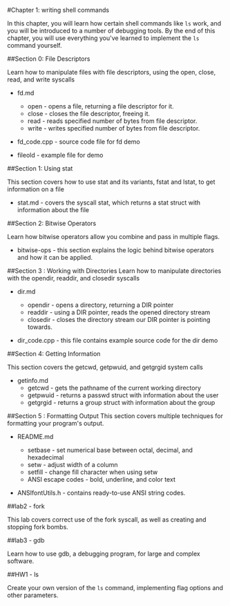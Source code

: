#Chapter 1: writing shell commands

In this chapter, you will learn how certain shell commands like `ls` work, and you will be introduced to a number of debugging tools.
By the end of this chapter, you will use everything you've learned to implement the `ls` command yourself.

##Section 0: File Descriptors

Learn how to manipulate files with file descriptors, using the open, close, read, and write syscalls

* fd.md
	* open -  opens a file, returning a file descriptor for it.
	* close - closes the file descriptor, freeing it.
	* read - reads specified number of bytes from file descriptor. 
	* write - writes specified number of bytes from file descriptor.

* fd_code.cpp -  source code file for fd demo

* fileold -  example file for demo

##Section 1: Using stat

This section covers how to use stat and its variants, fstat and lstat, to get information on a file

* stat.md - 
covers the syscall stat, which returns a stat struct with information about the file

##Section 2: Bitwise Operators

Learn how bitwise operators allow you combine and pass in multiple flags.

* bitwise-ops - 
this section explains the logic behind bitwise operators and how it can be applied.


##Section 3 : Working with Directories
Learn how to manipulate directories with the opendir, readdir, and closedir syscalls

* dir.md
	* opendir - opens a directory, returning a DIR pointer
	* readdir - using a DIR pointer, reads the opened directory stream
	* closedir - closes the directory stream our DIR pointer is pointing towards.

* dir_code.cpp -
this file contains example source code for the dir demo


##Section 4: Getting Information

This section covers the getcwd, getpwuid, and getgrgid system calls

* getinfo.md
	* getcwd - gets the pathname of the current working directory
	* getpwuid - returns a passwd struct with information about the user
	* getgrgid - returns a group struct with information about the group


##Section 5 : Formatting Output
This section covers multiple techniques for formatting your program's output.

* README.md
	* setbase - set numerical base between octal, decimal, and hexadecimal
	* setw - adjust width of a column
	* setfill - change fill character when using setw
	* ANSI escape codes - bold, underline, and color text

* ANSIfontUtils.h - 
contains ready-to-use ANSI string codes.

##lab2 - fork

This lab covers correct use of the fork syscall, as well as creating and stopping fork bombs.  

##lab3 - gdb

Learn how to use gdb, a debugging program, for large and complex software. 

##HW1 - ls

Create your own version of the `ls` command, implementing flag options and other parameters.
 
